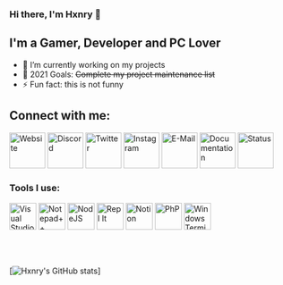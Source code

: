 ### Hi there, I'm Hxnry 👋

## I'm a Gamer, Developer and PC Lover

- 🌱 I’m currently working on my projects
- 🥅 2021 Goals: ~~Complete my project maintenance list~~
- ⚡ Fun fact: this is not funny

## Connect with me:

[<img alt="Website" width="64px" src="https://user-images.githubusercontent.com/78869976/135722471-6ea7d47d-22f5-4205-8010-f6d7798c73d9.png" />][website]
[<img alt="Discord" width="64px" src="https://user-images.githubusercontent.com/78869976/135722790-737b1637-bcc3-41fd-842d-45da21d63651.png" />][status]
[<img alt="Twitter" width="64px" src="https://user-images.githubusercontent.com/78869976/135722641-5f88d820-d7a4-467e-bd63-5fb6368460c8.png" />][twitter]
[<img alt="Instagram" width="64px" src="https://user-images.githubusercontent.com/78869976/135722651-0b64deda-5d65-4c3f-9a16-5696598bedf0.png" />][instagram]
[<img alt="E-Mail" width="64px" src="https://user-images.githubusercontent.com/78869976/135722597-6da7d504-7a51-4128-8ee6-8cf7e48e22bf.png" />][email]
[<img alt="Documentation" width="64px" src="https://user-images.githubusercontent.com/78869976/135722507-faa01876-c36f-4668-81bb-16569fe0cf47.png" />][docs]
[<img alt="Status" width="64px" src="https://user-images.githubusercontent.com/78869976/135722616-9f31c857-e998-4baa-b757-4746ead21417.png" />][status]

### Tools I use:

<a href="https://code.visualstudio.com/" target="_blank"><img width="48px" height="48px" alt="Visual Studio Code" src="https://code.visualstudio.com/favicon.ico"></a>
<a href="https://notepad-plus-plus.org/" target="_blank"><img width="48px" height="48px" alt="Notepad++" src="https://notepad-plus-plus.org/images/logo.svg"></a>
<a href="https://nodejs.org" target="_blank"><img width="48px" height="48px" alt="NodeJS" src="https://nodejs.org/static/images/logo.svg"></a>
<a href="https://replit.com/" target="_blank"><img width="48px" height="48px" alt="Repl It" src="https://replit.com/public/icons/favicon-196.png"></a>
<a href="https://www.notion.so/" target="_blank"><img width="48px" height="48px" alt="Notion" src="https://www.notion.so/front-static/favicon.ico"></a>
<a href="https://www.php.net/" target="_blank"><img width="48px" height="48px" alt="PhP" src="https://www.php.net/favicon.ico"></a>
<a href="https://www.microsoft.com/cs-cz/p/windows-terminal/9n0dx20hk701#activetab=pivot:overviewtab" target="_blank"><img width="48px" height="48px" alt="Windows Terminal" src="https://miro.medium.com/max/256/1*RuFsevFd1ypJClZSLKwugw.png"></a>


<br />
<br />

[website]: http://hxnrycz.xyz
[twitter]: https://twitter.com/IHxnry
[instagram]: https://instagram.com/hxnrycz.xyz
[email]: mailto:hxnry@hxnrycz.xyz
[docs]: https://docs.hxnrycz.xyz
[status]: https://status.hxnrycz.xyz
[discord]: https://discord.com/users/809330766692483082
[![Hxnry's GitHub stats](https://github-readme-stats.vercel.app/api?username=JustHxnry&show_icons=true&theme=calm)]

 

